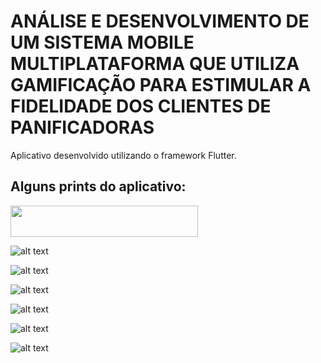 # ANÁLISE E DESENVOLVIMENTO DE UM SISTEMA MOBILE MULTIPLATAFORMA QUE UTILIZA GAMIFICAÇÃO PARA ESTIMULAR A FIDELIDADE DOS CLIENTES DE PANIFICADORAS



Aplicativo desenvolvido utilizando o framework Flutter.

## Alguns prints do aplicativo:
<img src="https://github.com/ArielMota/AppFlutterTCC/blob/master/assets/images/print_do_app/tela_welcome.jpg"  height="50" width="300"/>


![alt text](https://github.com/ArielMota/AppFlutterTCC/blob/master/assets/images/print_do_app/tela_welcome.jpg?raw=true)

![alt text](https://github.com/ArielMota/AppFlutterTCC/blob/master/assets/images/print_do_app/logincli.jpg?raw=true)

![alt text](https://github.com/ArielMota/AppFlutterTCC/blob/master/assets/images/print_do_app/cadastrocli.jpg?raw=true)

![alt text](https://github.com/ArielMota/AppFlutterTCC/blob/master/assets/images/print_do_app/alterar_senha.jpg?raw=true)

![alt text](https://github.com/ArielMota/AppFlutterTCC/blob/master/assets/images/print_do_app/historico_ganhadores.jpg?raw=true)

![alt text](https://github.com/ArielMota/AppFlutterTCC/blob/master/assets/images/print_do_app/printChatbot.jpg?raw=true)

